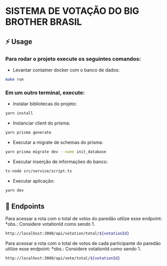 # SISTEMA DE VOTAÇÃO DO BIG BROTHER BRASIL


## :zap: Usage

### Para rodar o projeto execute os seguintes comandos:

- Levantar container docker com o banco de dados:
```bash
make run
```

### Em um outro terminal, execute:

- Instalar bibliotecas do projeto:
```bash
yarn install
```

- Instanciar client do prisma:
```bash
yarn prisma generate
```

- Executar a migrate de schemas do prisma:
```bash
yarn prisma migrate dev --name init_database
```

- Executar inserção de informações do banco:
```bash
ts-node src/service/script.ts
```

- Executar aplicação:
```bash
yarn dev
```

## :book: Endpoints

Para acessar a rota com o total de votos do paredão utilize esse endpoint:
*obs.: Considere votationId como sendo 1.
```bash
http://localhost:3000/api/votation/total/${votationId}
```

Para acessar a rota com o total de votos de cada participante do paredão utilize esse endpoint:
*obs.: Considere votationId como sendo 1.
```bash
http://localhost:3000/api/vote/total/${votationId}
```
